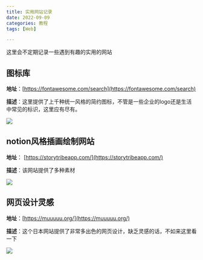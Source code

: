 ```yaml
---
title: 实用网站记录
date: 2022-09-09
categories: 教程
tags: [Web]

---
```


这里会不定期记录一些遇到有趣的实用的网站

## 图标库

 **地址**：[https://fontawesome.com/search](https://fontawesome.com/search)

**描述**：这里提供了上千种统一风格的简约图标，不管是一些企业的logo还是生活中常见的标识，这里应有尽有。

![](/image/实用网站/fontawesome.png)

## notion风格插画绘制网站

**地址**： [https://storytribeapp.com/](https://storytribeapp.com/)

**描述**：该网站提供了多种素材

![](/image/实用网站/storytribe.gif)

## 网页设计灵感

**地址**：[https://muuuuu.org/](https://muuuuu.org/)

**描述**：这个日本网站提供了非常多出色的网页设计，缺乏灵感的话，不如来这里看一下

![](/image/实用网站/muuuuu.png)